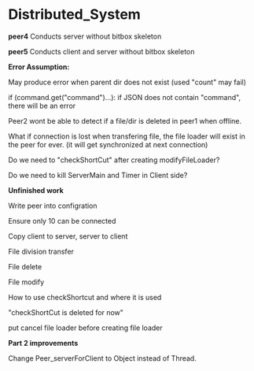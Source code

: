 # Distributed_System

**peer4**
Conducts server without bitbox skeleton


**peer5**
Conducts client and server without bitbox skeleton


**Error Assumption:**

May produce error when parent dir does not exist (used "count" may fail)

if (command.get("command")...): if JSON does not contain "command", there will be an error

Peer2 wont be able to detect if a file/dir is deleted in peer1 when offline.

What if connection is lost when transfering file, the file loader will exist in the peer for ever. (it will get synchronized at next connection)

Do we need to "checkShortCut" after creating modifyFileLoader?

Do we need to kill ServerMain and Timer in Client side?

**Unfinished work**

Write peer into configration

Ensure only 10 can be connected

Copy client to server, server to client

File division transfer

File delete

File modify

How to use checkShortcut and where it is used

"checkShortCut is deleted for now"

put cancel file loader before creating file loader

**Part 2 improvements**

Change Peer_serverForClient to Object instead of Thread.